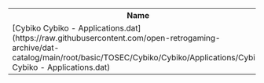 <table>
<tr><th>Name</th><th>Size</th></tr>
<tr><td>[Cybiko Cybiko - Applications.dat](https://raw.githubusercontent.com/open-retrogaming-archive/dat-catalog/main/root/basic/TOSEC/Cybiko/Cybiko/Applications/Cybiko Cybiko - Applications.dat)</td><td>20957</td></tr>
</table>
